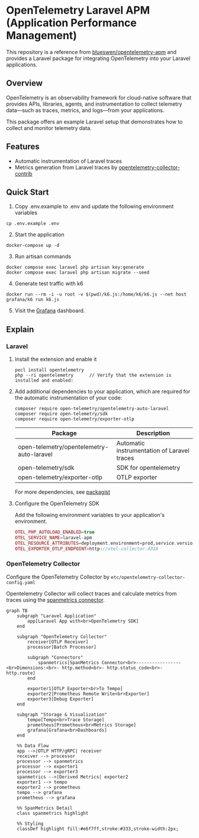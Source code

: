 # OpenTelemetry Laravel APM (Application Performance Management)

This repository is a reference from [blueswen/opentelemetry-apm](https://github.com/blueswen/opentelemetry-apm) and provides a Laravel package for integrating OpenTelemetry into your Laravel applications. 

## Overview

OpenTelemetry is an observability framework for cloud-native software that provides APIs, libraries, agents, and instrumentation to collect telemetry data—such as traces, metrics, and logs—from your applications.

This package offers an example Laravel setup that demonstrates how to collect and monitor telemetry data.

## Features

- Automatic instrumentation of Laravel traces
- Metrics generation from Laravel traces by [opentelemetry-collector-contrib](https://github.com/open-telemetry/opentelemetry-collector-contrib)


## Quick Start

1. Copy .env.example to .env and update the following environment variables

```shell
cp .env.example .env
```

2. Start the application

```shell
docker-compose up -d
```

3. Run artisan commands

```shell
docker compose exec laravel php artisan key:generate
docker compose exec laravel php artisan migrate --seed
```

4. Generate test traffic with k6

```shell
docker run --rm -i -u root -v $(pwd)/k6.js:/home/k6/k6.js --net host  grafana/k6 run k6.js
```

5. Visit the [Grafana](http://localhost:8001) dashboard.

## Explain

### Laravel

1. Install the extension and enable it

    ```shell
    pecl install opentelemetry
    php --ri opentelemetry      // Verify that the extension is installed and enabled:
    ```

2. Add additional dependencies to your application, which are required for the automatic instrumentation of your code:

    ```shell
    composer require open-telemetry/opentelemetry-auto-laravel
    composer require open-telemetry/sdk
    composer require open-telemetry/exporter-otlp
    ```

    | Package | Description |
    | --- | --- |
    | open-telemetry/opentelemetry-auto-laravel | Automatic instrumentation of Laravel traces |
    | open-telemetry/sdk | SDK for opentelemetry |
    | open-telemetry/exporter-otlp | OTLP exporter |

    For more dependencies, see [packagist](https://packagist.org/?query=open-telemetry)

3. Configure the OpenTelemetry SDK

    Add the following environment variables to your application's environment.

    ```php
    OTEL_PHP_AUTOLOAD_ENABLED=true
    OTEL_SERVICE_NAME=laravel-apm
    OTEL_RESOURCE_ATTRIBUTES=deployment.environment=prod,service.version=0.0.1
    OTEL_EXPORTER_OTLP_ENDPOINT=http://otel-collector:4318
    ```

### OpenTelemetry Collector

Configure the OpenTelemetry Collector by `etc/opentelemetry-collector-config.yaml`

Opentelemetry Collector will collect traces and calculate metrics from traces using the [spanmetrics connector](https://github.com/open-telemetry/opentelemetry-collector-contrib/blob/main/connector/spanmetricsconnector/README.md).

```mermaid
graph TB
    subgraph "Laravel Application"
        app[Laravel App with<br>OpenTelemetry SDK]
    end
    
    subgraph "OpenTelemetry Collector"
        receiver[OTLP Receiver]
        processor[Batch Processor]
        
        subgraph "Connectors"
            spanmetrics[SpanMetrics Connector<br>-----------------<br>Dimensions:<br>- http.method<br>- http.status_code<br>- http.route]
        end
        
        exporter1[OTLP Exporter<br>To Tempo]
        exporter2[Prometheus Remote Write<br>Exporter]
        exporter3[Debug Exporter]
    end
    
    subgraph "Storage & Visualization"
        tempo[Tempo<br>Trace Storage]
        prometheus[Prometheus<br>Metrics Storage]
        grafana[Grafana<br>Dashboards]
    end
    
    %% Data Flow
    app -->|OTLP HTTP/gRPC| receiver
    receiver --> processor
    processor --> spanmetrics
    processor --> exporter1
    processor --> exporter3
    spanmetrics -->|Derived Metrics| exporter2
    exporter1 --> tempo
    exporter2 --> prometheus
    tempo --> grafana
    prometheus --> grafana
    
    %% SpanMetrics Detail
    class spanmetrics highlight
    
    %% Styling
    classDef highlight fill:#e6f7ff,stroke:#333,stroke-width:2px;
```
